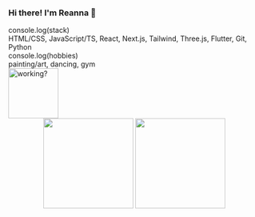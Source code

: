 ### Hi there! I'm Reanna 🙈

<div className="flex flex-row w-full items-center justify-center">
  <div>
    <div>console.log(stack)</div>
    <div>HTML/CSS, JavaScript/TS, React, Next.js, Tailwind, Three.js, Flutter, Git, Python</div>
    <div>console.log(hobbies)</div>
    <div>painting/art, dancing, gym</div>
  </div>
  <img src="https://reannab16.github.io/readmeimgs/alt.PNG" height="100" width="100" alt="working?"/>
  
</div>


<div align="center">
  <img height="180em" src="https://github-readme-stats-three-sepia.vercel.app/api?username=reannab16&show_icons=true&hide_border=true&bg_color=ffffff00&text_color=4EB18D&title_color=ff7b72&icon_color=4B2C2F" />
  <img height="180em" src="https://github-readme-stats-three-sepia.vercel.app/api/top-langs/?username=reannab16&layout=compact&exclude_repo=github-readme-stats&hide_border=true&bg_color=ffffff00&text_color=4EB18D&title_color=ff7b72&icon_color=4B2C2F" />
</div>
